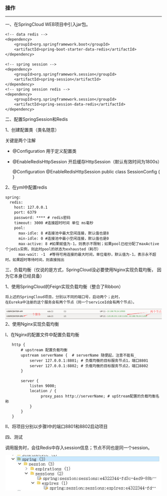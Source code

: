 ### 操作

---
一、在SpringCloud WEB项目中引入jar包。
    
    <!-- data redis -->
    <dependency>
        <groupId>org.springframework.boot</groupId>
        <artifactId>spring-boot-starter-data-redis</artifactId>
    </dependency>
    
    <!-- spring session -->
    <dependency>
        <groupId>org.springframework.session</groupId>
        <artifactId>spring-session</artifactId>
    </dependency>
    <!-- spring session redis -->
    <dependency>
        <groupId>org.springframework.session</groupId>
        <artifactId>spring-session-data-redis</artifactId>
    </dependency>
    
    
二、配置SpringSession和Redis

1、创建配置类（类名随意）

关键是两个注解
* @Configuration    用于定义配置类
* @EnableRedisHttpSession   开启缓存HttpSession（默认有效时间为1800s）



    @Configuration
    @EnableRedisHttpSession
    public class SessionConfig {
    }


2、在yml中配置redis

    spring:
      redis:
        host: 127.0.0.1
        port: 6379
        password: **** # redis密码
        timeout: 3000 #连接超时时间 单位 ms毫秒
        pool:
          max-idle: 8 #连接池中最大空闲连接，默认值也是8
          min-idle: 0 #连接池中最小空闲连接，默认值也是0
          max-active: 8 #如果赋值为-1，则表示不限制；如果pool已经分配了maxActive个jedis实例，则此时pool的状态为exhausted（耗尽）
          max-wait: -1  #等待可用连接的最大时间，单位毫秒，默认值为-1，表示永不超时。如果超时等待时间，则直接抛出
          
          
三、负载均衡（仅说的是方式，SpringCloud没必要使用Nginx实现负载均衡，
因为它本身已经具备）

1、使用SpringCloud的Feign实现负载均衡（整合了Ribbon）
        
    将上述的SpringCloud项目，分别以不同的端口号，启动两个；此时，
    在Eureka中注册的这个服务会有两个节点（同一个serviceId会有两个节点）。
    
![一个服务俩节点](img/一个服务俩节点.png)
2、使用Nginx实现负载均衡
    
   I、在Nginx的配置文件中配置负载均衡
   
       http {
           # upstream 配置负载均衡
           upstream serverName {  # serverName 随便起，注意不能有_
               server 127.0.0.1:8801; # 负载均衡的目标服务节点1，端口8801
               server 127.0.0.1:8802; # 负载均衡的目标服务节点2，端口8802
           }
           
           server {
               listen 9000;
               location / {
                    proxy_pass http://serverName; # upStream配置的负载均衡名称
               }
           }
       }
       
   II、将项目分别以步骤I中的端口8801和8802启动项目
   
四、测试

调用服务时，会往Redis中存入session信息；节点不同也是同一个session。

![spring-session](img/spring-session.jpg)